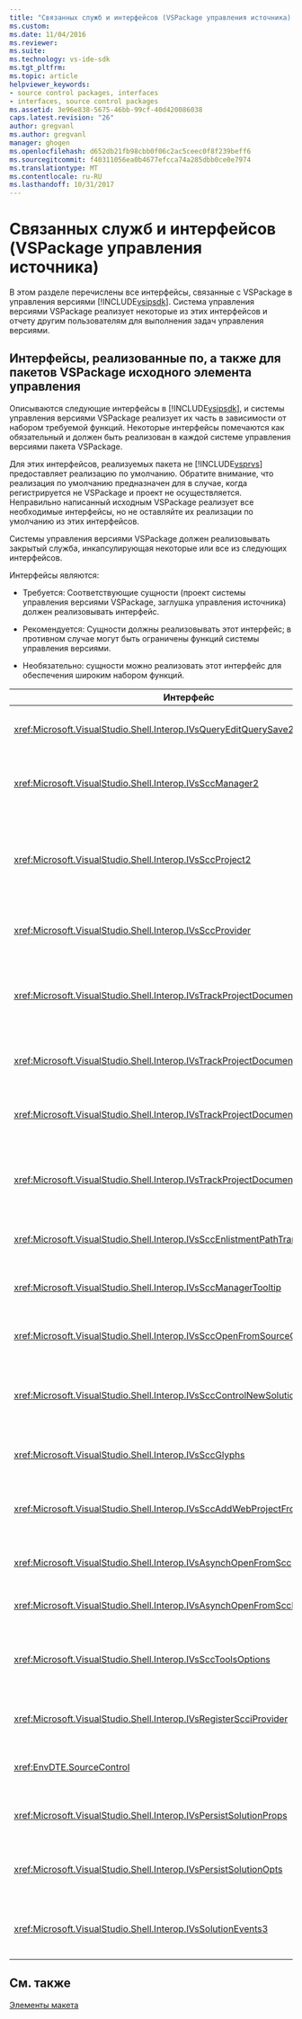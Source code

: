```yaml
---
title: "Связанных служб и интерфейсов (VSPackage управления источника) | Документы Microsoft"
ms.custom: 
ms.date: 11/04/2016
ms.reviewer: 
ms.suite: 
ms.technology: vs-ide-sdk
ms.tgt_pltfrm: 
ms.topic: article
helpviewer_keywords:
- source control packages, interfaces
- interfaces, source control packages
ms.assetid: 3e96e838-5675-46bb-99cf-40d420086038
caps.latest.revision: "26"
author: gregvanl
ms.author: gregvanl
manager: ghogen
ms.openlocfilehash: d652db21fb98cbb0f06c2ac5ceec0f8f239beff6
ms.sourcegitcommit: f40311056ea0b4677efcca74a285dbb0ce0e7974
ms.translationtype: MT
ms.contentlocale: ru-RU
ms.lasthandoff: 10/31/2017
---
```

# <a name="related-services-and-interfaces-source-control-vspackage"></a>Связанных служб и интерфейсов (VSPackage управления источника)
В этом разделе перечислены все интерфейсы, связанные с VSPackage в управления версиями [!INCLUDE[vsipsdk](../../extensibility/includes/vsipsdk_md.md)]. Система управления версиями VSPackage реализует некоторые из этих интерфейсов и отчету другим пользователям для выполнения задач управления версиями.  
  
## <a name="interfaces-implemented-by-and-for-source-control-vspackages"></a>Интерфейсы, реализованные по, а также для пакетов VSPackage исходного элемента управления  
 Описываются следующие интерфейсы в [!INCLUDE[vsipsdk](../../extensibility/includes/vsipsdk_md.md)], и системы управления версиями VSPackage реализует их часть в зависимости от набором требуемой функций. Некоторые интерфейсы помечаются как обязательный и должен быть реализован в каждой системе управления версиями пакета VSPackage.  
  
 Для этих интерфейсов, реализуемых пакета не [!INCLUDE[vsprvs](../../code-quality/includes/vsprvs_md.md)] предоставляет реализацию по умолчанию. Обратите внимание, что реализация по умолчанию предназначен для в случае, когда регистрируется не VSPackage и проект не осуществляется. Неправильно написанный исходным VSPackage реализует все необходимые интерфейсы, но не оставляйте их реализации по умолчанию из этих интерфейсов.  
  
 Системы управления версиями VSPackage должен реализовывать закрытый служба, инкапсулирующая некоторые или все из следующих интерфейсов.  
  
 Интерфейсы являются:  
  
-   Требуется: Соответствующие сущности (проект системы управления версиями VSPackage, заглушка управления источника) должен реализовывать интерфейс.  
  
-   Рекомендуется: Сущности должны реализовывать этот интерфейс; в противном случае могут быть ограничены функций системы управления версиями.  
  
-   Необязательно: сущности можно реализовать этот интерфейс для обеспечения широким набором функций.  
  
|Интерфейс|Назначение|Реализуемый|Реализовать?|  
|---------------|-------------|--------------------|----------------|  
|<xref:Microsoft.VisualStudio.Shell.Interop.IVsQueryEditQuerySave2>|Редакторы вызывают этот интерфейс перед изменением или сохранение файла. Системы управления версиями VSPackage может извлечь этот файл или запретить операцию, если извлечение завершается ошибкой.|Система управления версиями VSPackage|Рекомендованное|  
|<xref:Microsoft.VisualStudio.Shell.Interop.IVsSccManager2>|Этот интерфейс предоставляет основных функциях управления версиями для проектов, например регистрации и отмены регистрации проекты с системой управления версиями и поддержку управления глифы основные исходные.|Система управления версиями VSPackage|Обязательно|  
|<xref:Microsoft.VisualStudio.Shell.Interop.IVsSccProject2>|Этот интерфейс можно получить из <xref:Microsoft.VisualStudio.Shell.Interop.IVsHierarchy> с помощью <xref:System.Runtime.InteropServices.Marshal.QueryInterface%2A> функция, или просто приведение объекта, реализующего `IVsHierarchy` для `IVsSccProject2`. Он используется для получения файлов в системе управления версиями в проекте или о том, текущее состояние системы управления версиями или расположение проекта.|Проект|Обязательно|  
|<xref:Microsoft.VisualStudio.Shell.Interop.IVsSccProvider>|Модуль интеграции использует этот интерфейс для задания текущего активного VSPackage.|Система управления версиями VSPackage|Обязательно|  
|<xref:Microsoft.VisualStudio.Shell.Interop.IVsTrackProjectDocuments2>|Этот интерфейс основан на модели подписки. Любой VSPackage можно указывают, что ему нужно получать события документа и знать о событиях, которые должны произойти, оболочкой. Реализуется и может быть обработано [!INCLUDE[vsprvs](../../code-quality/includes/vsprvs_md.md)], в свою очередь, который передает события реализации `IVsTrackProjectDocumentsEvents2` в пакет VSPackage.|Заглушки исходного элемента управления|Обязательно|  
|<xref:Microsoft.VisualStudio.Shell.Interop.IVsTrackProjectDocuments3>|Этот интерфейс предоставляет пакетной обработки операций синхронизированные чтения и записи и расширенная `OnQueryAddFiles` метод.|Заглушки исходного элемента управления|Обязательно|  
|<xref:Microsoft.VisualStudio.Shell.Interop.IVsTrackProjectDocumentsEvents2>|**Обозреватель решений** и проекты вызывают этот интерфейс, при добавлении новых файлов в проектах или при файлов и папок, переименованы или удалены из проектов. Система управления версиями VSPackage можно извлечь файл проекта или отменить операцию.|Система управления версиями VSPackage|Рекомендованное|  
|<xref:Microsoft.VisualStudio.Shell.Interop.IVsTrackProjectDocumentsEvents3>|**Обозреватель решений** и проекты вызывают этот интерфейс в ответ на вызовы методов интерфейса IVstrackProjectDocuments3. Операций чтения и записи системы управления версиями, VSPackage может отслеживать пакетные операции, синхронизации и работать с более сложных `OnQueryAddFiles` метод.|Система управления версиями VSPackage|Рекомендованное|  
|<xref:Microsoft.VisualStudio.Shell.Interop.IVsSccEnlistmentPathTranslation>|Этот интерфейс предоставляет управления прикрепление поддержка веб-проектов.|Система управления версиями VSPackage|Рекомендованное|  
|<xref:Microsoft.VisualStudio.Shell.Interop.IVsSccManagerTooltip>|Этот интерфейс используется для получения всплывающих подсказок для файлов с управлением версиями в проектах.|Система управления версиями VSPackage|Optional|  
|<xref:Microsoft.VisualStudio.Shell.Interop.IVsSccOpenFromSourceControl>|Этот интерфейс обеспечивает поддержку пространства имен расширения.|Система управления версиями VSPackage|Optional|  
|<xref:Microsoft.VisualStudio.Shell.Interop.IVsSccControlNewSolution>|Пакет VSPackage использует этот интерфейс для интеграции расширение пространства имен в **New**, **откройте**, или **Сохранить** диалоговым окнам. Следовательно, проекты можно автоматически добавлены в систему управления версиями при создании или добавлены в систему управления версиями, во время сохранения действует операции.|Система управления версиями VSPackage|Optional|  
|<xref:Microsoft.VisualStudio.Shell.Interop.IVsSccGlyphs>|VSPackage использует этот интерфейс, чтобы определить дополнительные глифы как глифы управления источника для узлов в **обозревателе решений**.|Система управления версиями VSPackage|Optional|  
|<xref:Microsoft.VisualStudio.Shell.Interop.IVsSccAddWebProjectFromSourceControl>|**Добавить** диалоговое окно для веб-проектов использует этот интерфейс. Он предоставляет методы для просмотра расположение системы управления версиями, а также для открытия веб-проекта, ранее добавленных в репозитории системы управления версиями в этом расположении.|Система управления версиями VSPackage|Рекомендованное|  
|<xref:Microsoft.VisualStudio.Shell.Interop.IVsAsynchOpenFromScc>|Этот интерфейс обеспечивает поддержку для асинхронного (фонового) загрузке проектов из системы управления версиями.|Система управления версиями VSPackage|Optional|  
|<xref:Microsoft.VisualStudio.Shell.Interop.IVsAsynchOpenFromSccProjectEvents>|Этот интерфейс позволяет проектов для отслеживания хода выполнения асинхронной загрузки, инициированных <xref:Microsoft.VisualStudio.Shell.Interop.IVsAsynchOpenFromScc>.|Проект|Optional|  
|<xref:Microsoft.VisualStudio.Shell.Interop.IVsSccToolsOptions>|Этот интерфейс позволяет IDE, чтобы запросить VSPackage active систему управления версиями. IDE запрашивает значения параметров системы управления версиями, которые имеют значение даже в том случае, если элемент отсутствует активная исходная регистрации VSPackage. Этот интерфейс реализуется и может быть обработано [!INCLUDE[vsprvs](../../code-quality/includes/vsprvs_md.md)].|Заглушки исходного элемента управления|Обязательно|  
|<xref:Microsoft.VisualStudio.Shell.Interop.IVsRegisterScciProvider>|Этот интерфейс используется при регистрации VSPackage системы управления версиями.|Заглушки исходного элемента управления|Обязательно|  
|<xref:EnvDTE.SourceControl>|Этот интерфейс используется в службе автоматизации. Таким образом он предоставляет только те функции, которые могут выполняться без отображения пользовательского интерфейса.|Система управления версиями VSPackage|Optional|  
|<xref:Microsoft.VisualStudio.Shell.Interop.IVsPersistSolutionProps>|Этот интерфейс используется для сохранения параметров элемента управления источника в файле решения (SLN). Параметры включают расположение системы управления версиями и флаги состояния элемента управления источника.|Система управления версиями VSPackage|Рекомендованное|  
|<xref:Microsoft.VisualStudio.Shell.Interop.IVsPersistSolutionOpts>|Этот интерфейс используется для сохранения параметров системы управления версиями в файле параметров (.suo) решения. Сюда могут входить параметры системы управления версиями конкретного пользователя, таких как расположение прикрепление текущего пользователя.|Система управления версиями VSPackage|Рекомендованное|  
|<xref:Microsoft.VisualStudio.Shell.Interop.IVsSolutionEvents3>|Этот интерфейс используется для наблюдения за событиями для выполнения операций, таких как проверка в файлах проекта перед закрытием решения или получения новых файлов из системы управления версиями, при открытии проекта.|Система управления версиями VSPackage|Рекомендованное|  
  
## <a name="see-also"></a>См. также  
 [Элементы макета](../../extensibility/internals/source-control-vspackage-design-elements.md)